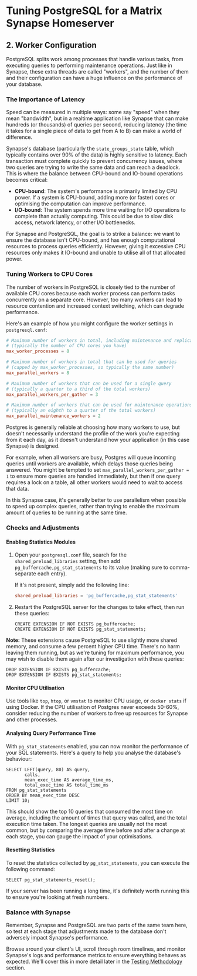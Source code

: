 # Tuning PostgreSQL for a Matrix Synapse Homeserver

## 2. Worker Configuration

PostgreSQL splits work among processes that handle various tasks, from executing queries to performing maintenance operations. Just like in Synapse, these extra threads are called "workers", and the number of them and their configuration can have a huge influence on the performance of your database.

### The Importance of Latency

Speed can be measured in multiple ways: some say "speed" when they mean "bandwidth", but in a realtime application like Synapse that can make hundreds (or thousands) of queries per second, reducing latency (the time it takes for a single piece of data to get from A to B) can make a world of difference.

Synapse's database (particularly the `state_groups_state` table, which typically contains over 90% of the data) is highly sensitive to latency. Each transaction must complete quickly to prevent concurrency issues, where two queries are trying to write the same data and can reach a deadlock. This is where the balance between CPU-bound and IO-bound operations becomes critical:

- **CPU-bound**: The system's performance is primarily limited by CPU power. If a system is CPU-bound, adding more (or faster) cores or optimising the computation can improve performance.
- **I/O-bound**: The system spends more time waiting for I/O operations to complete than actually computing. This could be due to slow disk access, network latency, or other I/O bottlenecks.

For Synapse and PostgreSQL, the goal is to strike a balance: we want to ensure the database isn't CPU-bound, and has enough computational resources to process queries efficiently. However, giving it excessive CPU resources only makes it IO-bound and unable to utilise all of that allocated power.

### Tuning Workers to CPU Cores

The number of workers in PostgreSQL is closely tied to the number of available CPU cores because each worker process can perform tasks concurrently on a separate core. However, too many workers can lead to resource contention and increased context switching, which can degrade performance.

Here's an example of how you might configure the worker settings in `postgresql.conf`:

```ini,icon=.devicon-postgresql-plain,filepath=postgresql.conf
# Maximum number of workers in total, including maintenance and replication
# (typically the number of CPU cores you have)
max_worker_processes = 8

# Maximum number of workers in total that can be used for queries
# (capped by max_worker_processes, so typically the same number)
max_parallel_workers = 8

# Maximum number of workers that can be used for a single query
# (typically a quarter to a third of the total workers)
max_parallel_workers_per_gather = 3

# Maximum number of workers that can be used for maintenance operations
# (typically an eighth to a quarter of the total workers)
max_parallel_maintenance_workers = 2
```

Postgres is generally reliable at choosing how many workers to use, but doesn't necessarily understand the profile of the work you're expecting from it each day, as it doesn't understand how your application (in this case Synapse) is designed.

For example, when all workers are busy, Postgres will queue incoming queries until workers are available, which delays those queries being answered. You might be tempted to set `max_parallel_workers_per_gather = 1` to ensure more queries are handled immediately, but then if one query requires a lock on a table, all other workers would need to wait to access that data.

In this Synapse case, it's generally better to use parallelism when possible to speed up complex queries, rather than trying to enable the maximum amount of queries to be running at the same time.

### Checks and Adjustments

#### Enabling Statistics Modules

1. Open your `postgresql.conf` file, search for the `shared_preload_libraries` setting, then add `pg_buffercache,pg_stat_statements` to its value (making sure to comma-separate each entry).

   If it's not present, simply add the following line:

   ```ini,icon=.devicon-postgresql-plain,filepath=postgresql.conf
   shared_preload_libraries = 'pg_buffercache,pg_stat_statements'
   ```

2. Restart the PostgreSQL server for the changes to take effect, then run these queries:

   ```sql,icon=.devicon-postgresql-plain,filepath=psql
   CREATE EXTENSION IF NOT EXISTS pg_buffercache;
   CREATE EXTENSION IF NOT EXISTS pg_stat_statements;
   ```

**Note:** These extensions cause PostgreSQL to use slightly more shared memory, and consume a few percent higher CPU time. There's no harm leaving them running, but as we're tuning for maximum performance, you may wish to disable them again after our investigation with these queries:

```sql,icon=.devicon-postgresql-plain,filepath=psql
DROP EXTENSION IF EXISTS pg_buffercache;
DROP EXTENSION IF EXISTS pg_stat_statements;
```

#### Monitor CPU Utilisation

Use tools like `top`, `htop`, or `vmstat` to monitor CPU usage, or `docker stats` if using Docker. If the CPU utilisation of Postgres never exceeds 50-60%, consider reducing the number of workers to free up resources for Synapse and other processes.

#### Analysing Query Performance Time

With `pg_stat_statements` enabled, you can now monitor the performance of your SQL statements. Here's a query to help you analyse the database's behaviour:

```sql,icon=.devicon-postgresql-plain,filepath=psql
SELECT LEFT(query, 80) AS query,
       calls,
       mean_exec_time AS average_time_ms,
       total_exec_time AS total_time_ms
FROM pg_stat_statements
ORDER BY mean_exec_time DESC
LIMIT 10;
```

This should show the top 10 queries that consumed the most time on average, including the amount of times that query was called, and the total execution time taken. The longest queries are usually not the most common, but by comparing the average time before and after a change at each stage, you can gauge the impact of your optimisations.

#### Resetting Statistics

To reset the statistics collected by `pg_stat_statements`, you can execute the following command:

```sql,icon=.devicon-postgresql-plain,filepath=psql
SELECT pg_stat_statements_reset();
```

If your server has been running a long time, it's definitely worth running this to ensure you're looking at fresh numbers.

### Balance with Synapse

Remember, Synapse and PostgreSQL are two parts of the same team here, so test at each stage that adjustments made to the database don't adversely impact Synapse's performance.

Browse around your client's UI, scroll through room timelines, and monitor Synapse's logs and performance metrics to ensure everything behaves as expected. We'll cover this in more detail later in the [Testing Methodology](8-testing.md) section.
